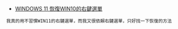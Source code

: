 * [WINDOWS 11 恢復WIN10的右鍵選單](./WINDOWS11恢復WIN10的右鍵選單.md)
```
我真的用不習慣WIN11的右鍵選單，而我又很依賴右鍵選單，只好找一下恢復的方法
```
